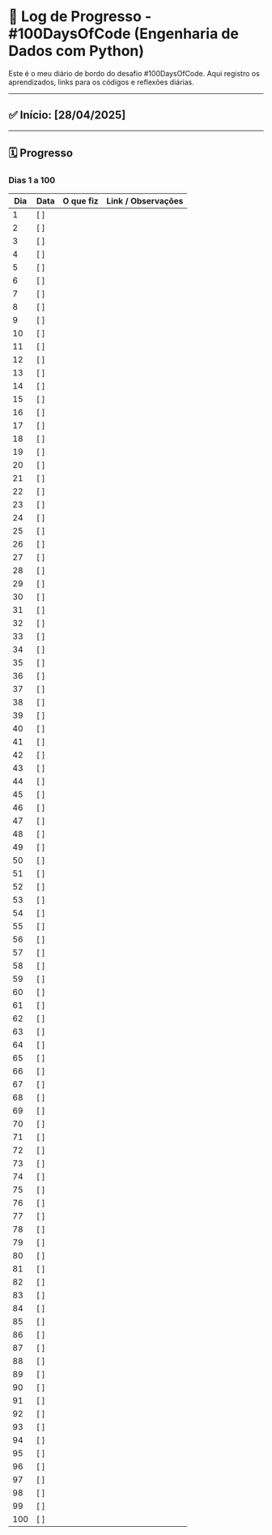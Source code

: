 # 📓 Log de Progresso - #100DaysOfCode (Engenharia de Dados com Python)

Este é o meu diário de bordo do desafio #100DaysOfCode. Aqui registro os aprendizados, links para os códigos e reflexões diárias.

---

## ✅ Início: [28/04/2025]

---

## 🗓️ Progresso

### Dias 1 a 100

| Dia | Data       | O que fiz                                                 | Link / Observações                   |
|-----|------------|-----------------------------------------------------------|--------------------------------------|
| 1   | [    ]     |                                                           |                                      |
| 2   | [    ]     |                                                           |                                      |
| 3   | [    ]     |                                                           |                                      |
| 4   | [    ]     |                                                           |                                      |
| 5   | [    ]     |                                                           |                                      |
| 6   | [    ]     |                                                           |                                      |
| 7   | [    ]     |                                                           |                                      |
| 8   | [    ]     |                                                           |                                      |
| 9   | [    ]     |                                                           |                                      |
| 10  | [    ]     |                                                           |                                      |
| 11  | [    ]     |                                                           |                                      |
| 12  | [    ]     |                                                           |                                      |
| 13  | [    ]     |                                                           |                                      |
| 14  | [    ]     |                                                           |                                      |
| 15  | [    ]     |                                                           |                                      |
| 16  | [    ]     |                                                           |                                      |
| 17  | [    ]     |                                                           |                                      |
| 18  | [    ]     |                                                           |                                      |
| 19  | [    ]     |                                                           |                                      |
| 20  | [    ]     |                                                           |                                      |
| 21  | [    ]     |                                                           |                                      |
| 22  | [    ]     |                                                           |                                      |
| 23  | [    ]     |                                                           |                                      |
| 24  | [    ]     |                                                           |                                      |
| 25  | [    ]     |                                                           |                                      |
| 26  | [    ]     |                                                           |                                      |
| 27  | [    ]     |                                                           |                                      |
| 28  | [    ]     |                                                           |                                      |
| 29  | [    ]     |                                                           |                                      |
| 30  | [    ]     |                                                           |                                      |
| 31  | [    ]     |                                                           |                                      |
| 32  | [    ]     |                                                           |                                      |
| 33  | [    ]     |                                                           |                                      |
| 34  | [    ]     |                                                           |                                      |
| 35  | [    ]     |                                                           |                                      |
| 36  | [    ]     |                                                           |                                      |
| 37  | [    ]     |                                                           |                                      |
| 38  | [    ]     |                                                           |                                      |
| 39  | [    ]     |                                                           |                                      |
| 40  | [    ]     |                                                           |                                      |
| 41  | [    ]     |                                                           |                                      |
| 42  | [    ]     |                                                           |                                      |
| 43  | [    ]     |                                                           |                                      |
| 44  | [    ]     |                                                           |                                      |
| 45  | [    ]     |                                                           |                                      |
| 46  | [    ]     |                                                           |                                      |
| 47  | [    ]     |                                                           |                                      |
| 48  | [    ]     |                                                           |                                      |
| 49  | [    ]     |                                                           |                                      |
| 50  | [    ]     |                                                           |                                      |
| 51  | [    ]     |                                                           |                                      |
| 52  | [    ]     |                                                           |                                      |
| 53  | [    ]     |                                                           |                                      |
| 54  | [    ]     |                                                           |                                      |
| 55  | [    ]     |                                                           |                                      |
| 56  | [    ]     |                                                           |                                      |
| 57  | [    ]     |                                                           |                                      |
| 58  | [    ]     |                                                           |                                      |
| 59  | [    ]     |                                                           |                                      |
| 60  | [    ]     |                                                           |                                      |
| 61  | [    ]     |                                                           |                                      |
| 62  | [    ]     |                                                           |                                      |
| 63  | [    ]     |                                                           |                                      |
| 64  | [    ]     |                                                           |                                      |
| 65  | [    ]     |                                                           |                                      |
| 66  | [    ]     |                                                           |                                      |
| 67  | [    ]     |                                                           |                                      |
| 68  | [    ]     |                                                           |                                      |
| 69  | [    ]     |                                                           |                                      |
| 70  | [    ]     |                                                           |                                      |
| 71  | [    ]     |                                                           |                                      |
| 72  | [    ]     |                                                           |                                      |
| 73  | [    ]     |                                                           |                                      |
| 74  | [    ]     |                                                           |                                      |
| 75  | [    ]     |                                                           |                                      |
| 76  | [    ]     |                                                           |                                      |
| 77  | [    ]     |                                                           |                                      |
| 78  | [    ]     |                                                           |                                      |
| 79  | [    ]     |                                                           |                                      |
| 80  | [    ]     |                                                           |                                      |
| 81  | [    ]     |                                                           |                                      |
| 82  | [    ]     |                                                           |                                      |
| 83  | [    ]     |                                                           |                                      |
| 84  | [    ]     |                                                           |                                      |
| 85  | [    ]     |                                                           |                                      |
| 86  | [    ]     |                                                           |                                      |
| 87  | [    ]     |                                                           |                                      |
| 88  | [    ]     |                                                           |                                      |
| 89  | [    ]     |                                                           |                                      |
| 90  | [    ]     |                                                           |                                      |
| 91  | [    ]     |                                                           |                                      |
| 92  | [    ]     |                                                           |                                      |
| 93  | [    ]     |                                                           |                                      |
| 94  | [    ]     |                                                           |                                      |
| 95  | [    ]     |                                                           |                                      |
| 96  | [    ]     |                                                           |                                      |
| 97  | [    ]     |                                                           |                                      |
| 98  | [    ]     |                                                           |                                      |
| 99  | [    ]     |                                                           |                                      |
| 100 | [    ]     |                                                           |                                      |